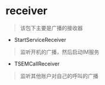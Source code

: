 # receiver
> 该包下主要是广播的接收器

- StartServiceReceiver
> 监听开机的广播，然后启动IM服务

- TSEMCallReceiver
> 监听其他账户对自己的呼叫的广播